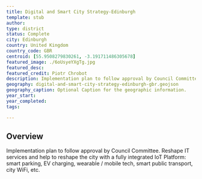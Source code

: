 ```yaml
---
title: Digital and Smart City Strategy-Edinburgh
template: stub
author: 
type: district
status: Complete
city: Edinburgh
country: United Kingdom
country_code: GBR
centroid: [55.9508279830261, -3.191711486305678]
featured_image: ./6oUsyeYXgTg.jpg
featured_desc: 
featured_credit: Piotr Chrobot
description: Implementation plan to follow approval by Council Committee. Reshape IT services and help to reshape the city with a fully integrated IoT Platform – smart parking, EV charging, wearable / mobile tech, smart public transport, city WiFi, etc.
geography: digital-and-smart-city-strategy-edinburgh-gbr.geojson
geography_caption: Optional Caption for the geographic information.
year_start:
year_completed:
tags:

---
```


## Overview
Implementation plan to follow approval by Council Committee. Reshape IT services and help to reshape the city with a fully integrated IoT Platform: smart parking, EV charging, wearable / mobile tech, smart public transport, city WiFi, etc.


